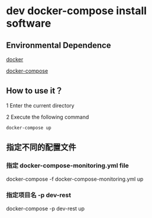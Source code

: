 # dev docker-compose install software
## Environmental Dependence
[docker](https://www.docker.com/)

[docker-compose](https://docs.docker.com/compose/)

## How to use it？

1 Enter the current directory

2 Execute the following command

    docker-compose up

## 指定不同的配置文件

### 指定 docker-compose-monitoring.yml file

docker-compose -f docker-compose-monitoring.yml up

### 指定项目名 -p dev-rest

docker-compose -p dev-rest up

